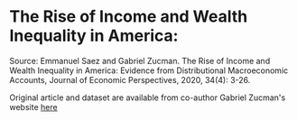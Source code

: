 # The Rise of Income and Wealth Inequality in America:

Source: Emmanuel Saez and Gabriel Zucman. The Rise of Income and Wealth Inequality in America: Evidence from Distributional Macroeconomic Accounts, Journal of Economic Perspectives, 2020, 34(4): 3-26.




Original article and dataset are available from co-author Gabriel Zucman's website [here](https://gabriel-zucman.eu/)